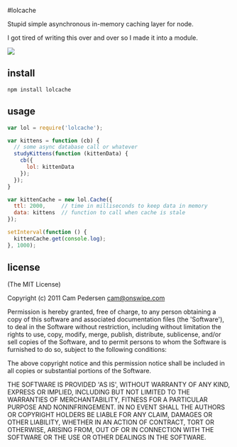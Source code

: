#lolcache

Stupid simple asynchronous in-memory caching layer for node.

I got tired of writing this over and over so I made it into a module.

![](http://i.imgur.com/8fuB6.jpg)

## install

    npm install lolcache

## usage

````javascript
var lol = require('lolcache');

var kittens = function (cb) {
  // some async database call or whatever
  studyKittens(function (kittenData) {
    cb({
      lol: kittenData
    });  
  });
}

var kittenCache = new lol.Cache({
  ttl: 2000,     // time in milliseconds to keep data in memory
  data: kittens  // function to call when cache is stale
});

setInterval(function () {
  kittenCache.get(console.log);
}, 1000);
````

## license 

(The MIT License)

Copyright (c) 2011 Cam Pedersen <cam@onswipe.com>

Permission is hereby granted, free of charge, to any person obtaining a copy of this software and associated documentation files (the 'Software'), to deal in the Software without restriction, including without limitation the rights to use, copy, modify, merge, publish, distribute, sublicense, and/or sell copies of the Software, and to permit persons to whom the Software is furnished to do so, subject to the following conditions:

The above copyright notice and this permission notice shall be included in all copies or substantial portions of the Software.

THE SOFTWARE IS PROVIDED 'AS IS', WITHOUT WARRANTY OF ANY KIND, EXPRESS OR IMPLIED, INCLUDING BUT NOT LIMITED TO THE WARRANTIES OF MERCHANTABILITY, FITNESS FOR A PARTICULAR PURPOSE AND NONINFRINGEMENT. IN NO EVENT SHALL THE AUTHORS OR COPYRIGHT HOLDERS BE LIABLE FOR ANY CLAIM, DAMAGES OR OTHER LIABILITY, WHETHER IN AN ACTION OF CONTRACT, TORT OR OTHERWISE, ARISING FROM, OUT OF OR IN CONNECTION WITH THE SOFTWARE OR THE USE OR OTHER DEALINGS IN THE SOFTWARE.


